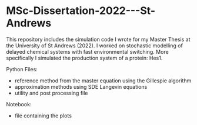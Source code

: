 # MSc-Dissertation-2022---St-Andrews

This repository includes the simulation code I wrote for my Master Thesis at the University of St Andrews (2022).
I worked on stochastic modelling of delayed chemical systems with fast environmental switching.
More specifically I simulated the production system of a protein: Hes1.

Python Files:
- reference method from the master equation using the Gillespie algorithm
- approximation methods using SDE Langevin equations
- utility and post processing file

Notebook:
- file containing the plots
